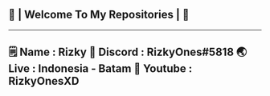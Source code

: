 ## 👋 | Welcome To My Repositories | 👋
------
🗒️  Name : Rizky
💬 Discord : RizkyOnes#5818
🌏 Live : Indonesia - Batam
🎥 Youtube : RizkyOnesXD
------
